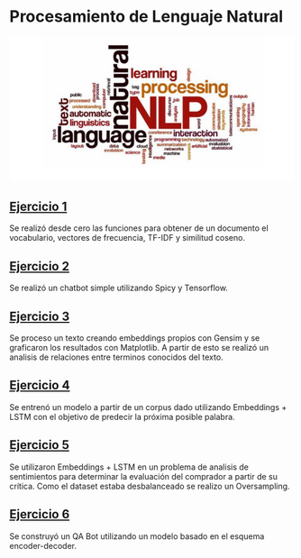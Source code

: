 # Procesamiento de Lenguaje Natural

![NLP](https://github.com/CeciASanz/NLP/blob/main/Images/NLP.PNG)

## [Ejercicio 1](https://github.com/CeciASanz/NLP/tree/main/Ejercicio%201)

Se realizó desde cero las funciones para obtener de un documento el vocabulario, vectores de frecuencia, TF-IDF y similitud coseno.

## [Ejercicio 2](https://github.com/CeciASanz/NLP/tree/main/Ejercicio%202)
Se realizó un chatbot simple utilizando Spicy y Tensorflow.

## [Ejercicio 3](https://github.com/CeciASanz/NLP/tree/main/Ejercicio%203)
Se proceso un texto creando embeddings propios con Gensim y se graficaron los resultados con Matplotlib.
A partir de esto se realizó un analisis de relaciones entre terminos conocidos del texto.

## [Ejercicio 4](https://github.com/CeciASanz/NLP/tree/main/Ejercicio%204)
Se entrenó un modelo a partir de un corpus dado utilizando Embeddings + LSTM con el objetivo de predecir la próxima posible palabra.

## [Ejercicio 5](https://github.com/CeciASanz/NLP/tree/main/Ejercicio%205)
Se utilizaron Embeddings + LSTM en un problema de analisis de sentimientos para determinar la evaluación del comprador a partir de su crítica.
Como el dataset estaba desbalanceado se realizo un Oversampling.

## [Ejercicio 6](https://github.com/CeciASanz/NLP/tree/main/Ejercicio%206)
Se construyó un QA Bot utilizando un modelo basado en el esquema encoder-decoder. 
